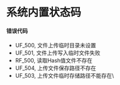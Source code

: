 # 系统内置状态码

#### 错误代码

- UF_500, 文件上传临时目录未设置
- UF_501, 文件上传写入临时文件失败
- RF_500, 读取Hash值文件不存在
- UF_504, 上传文件保存路径不存在
- UF_503, 上传文件临时存储路径不能存在\
